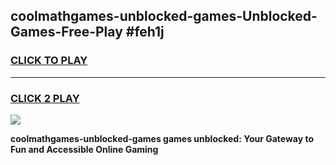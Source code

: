 
## coolmathgames-unblocked-games-Unblocked-Games-Free-Play #feh1j
<h3>
<a href="https://us.freeplayer.one?title=coolmathgames-unblocked-games&ref=9M">CLICK TO PLAY</a></h3>
<hr>

<h3>
<a href="https://us.freeplayer.one?title=coolmathgames-unblocked-games&ref=9M">CLICK 2 PLAY</a>
  
</h3>

<a href="https://us.freeplayer.one?title=coolmathgames-unblocked-games&ref=9M"><img src="https://clearcache.store/games.png"></a>


**coolmathgames-unblocked-games games unblocked: Your Gateway to Fun and Accessible Online Gaming**
